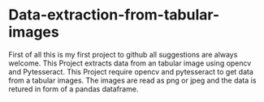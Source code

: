 # Data-extraction-from-tabular-images
First of all this is my first project to github all suggestions are always welcome.
This Project extracts data from an tabular image using opencv and Pytesseract.
This Project require opencv and pytesseract to get data from a tabular images.
The images are read as png or jpeg and the data is retured in form of a pandas dataframe.
